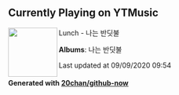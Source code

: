 ## Currently Playing on YTMusic

[<img align="left" width="100" src="https://lh3.googleusercontent.com/SLyM9HbqEQQjn5i-FAJVwPSolssKdD7LEpKhzgqkXXTsGZBEtV-YnVV0ODXCziexuSV5ZO-o-qY7068">](https://music.youtube.com/channel/UCZ718X1NF3GGgBz3zWJQnAQ)

Lunch - 나는 반딧불

**Albums**: 나는 반딧불

Last updated at 09/09/2020 09:54

#### Generated with [20chan/github-now](https://github.com/20chan/github-now)


<!--
**20chan/20chan** is a ✨ _special_ ✨ repository because its `README.md` (this file) appears on your GitHub profile.

Here are some ideas to get you started:

- 🔭 I’m currently working on ...
- 🌱 I’m currently learning ...
- 👯 I’m looking to collaborate on ...
- 🤔 I’m looking for help with ...
- 💬 Ask me about ...
- 📫 How to reach me: ...
- 😄 Pronouns: ...
- ⚡ Fun fact: ...
-->
